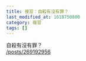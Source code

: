 ```yaml
---
title: 複習：自殺有沒有罪？
last_modified_at: 1618750800
category: 複習
tags: []
---
```


<p>自殺有沒有罪？<br>
<a href="/posts/269192956" target="_blank">/posts/269192956</a></p>

<p>&nbsp;</p>

